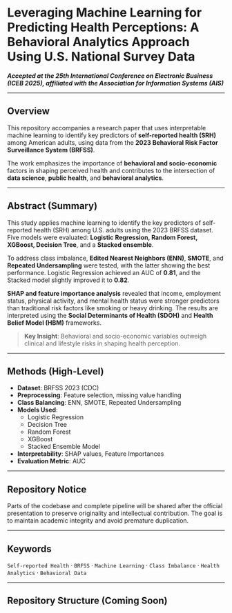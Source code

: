 # Leveraging Machine Learning for Predicting Health Perceptions: A Behavioral Analytics Approach Using U.S. National Survey Data    
 
***Accepted at the 25th International Conference on Electronic Business (ICEB 2025),  affiliated  with  the 
Association  for  Information  Systems  (AIS)***

---

## Overview

This repository accompanies a research paper that uses interpretable machine learning to identify key predictors of **self-reported health (SRH)** among American adults, using data from the **2023 Behavioral Risk Factor Surveillance System (BRFSS)**.

The work emphasizes the importance of **behavioral and socio-economic** factors in shaping perceived health and contributes to the intersection of **data science**, **public health**, and **behavioral analytics**.

---

## Abstract (Summary)

This study applies machine learning to identify the key predictors of self-reported health (SRH) among U.S. adults using the 2023 BRFSS dataset. Five models were evaluated: **Logistic Regression, Random Forest, XGBoost, Decision Tree**, and a **Stacked ensemble**. 

To address class imbalance, **Edited Nearest Neighbors (ENN)**, **SMOTE**, and **Repeated Undersampling** were tested, with the latter showing the best performance. Logistic Regression achieved an AUC of **0.81**, and the Stacked model slightly improved it to **0.82**.

**SHAP and feature importance analysis** revealed that income, employment status, physical activity, and mental health status were stronger predictors than traditional risk factors like smoking or heavy drinking. The results are interpreted using the **Social Determinants of Health (SDOH)** and **Health Belief Model (HBM)** frameworks.

> **Key Insight**: Behavioral and socio-economic variables outweigh clinical and lifestyle risks in shaping health perception.

---

## Methods (High-Level)

- **Dataset**: BRFSS 2023 (CDC)
- **Preprocessing**: Feature selection, missing value handling
- **Class Balancing**: ENN, SMOTE, Repeated Undersampling
- **Models Used**:
  - Logistic Regression
  - Decision Tree
  - Random Forest
  - XGBoost
  - Stacked Ensemble Model
- **Interpretability**: SHAP values, Feature Importances
- **Evaluation Metric**: AUC

---

## Repository Notice

Parts of the codebase and complete pipeline will be shared after the official presentation to preserve originality and intellectual contribution. The goal is to maintain academic integrity and avoid premature duplication.

---

## Keywords

`Self-reported Health` · `BRFSS` · `Machine Learning` · `Class Imbalance` · `Health Analytics` · `Behavioral Data`


---

## Repository Structure (Coming Soon)

